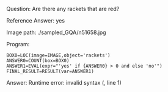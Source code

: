 Question: Are there any rackets that are red?

Reference Answer: yes

Image path: ./sampled_GQA/n51658.jpg

Program:

```
BOX0=LOC(image=IMAGE,object='rackets')
ANSWER0=COUNT(box=BOX0)
ANSWER1=EVAL(expr="'yes' if {ANSWER0} > 0 and else 'no'")
FINAL_RESULT=RESULT(var=ANSWER1)
```
Answer: Runtime error: invalid syntax (<string>, line 1)

